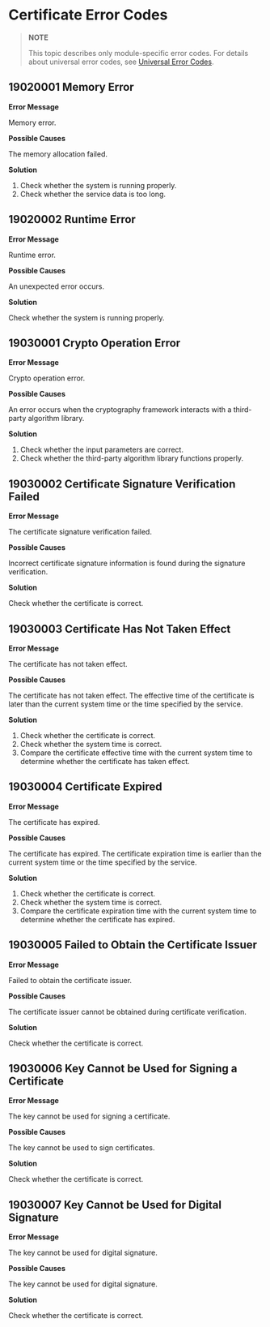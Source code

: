 # Certificate Error Codes

> **NOTE**
>
> This topic describes only module-specific error codes. For details about universal error codes, see [Universal Error Codes](../errorcode-universal.md).

## 19020001 Memory Error

**Error Message**

Memory error.

**Possible Causes**

The memory allocation failed.

**Solution**

1. Check whether the system is running properly.
2. Check whether the service data is too long. 

## 19020002 Runtime Error

**Error Message**

Runtime error.

**Possible Causes**

An unexpected error occurs.

**Solution**

Check whether the system is running properly.

## 19030001 Crypto Operation Error

**Error Message**

Crypto operation error.

**Possible Causes**

An error occurs when the cryptography framework interacts with a third-party algorithm library.

**Solution**

1. Check whether the input parameters are correct.
2. Check whether the third-party algorithm library functions properly.

## 19030002 Certificate Signature Verification Failed

**Error Message**

The certificate signature verification failed.

**Possible Causes**

Incorrect certificate signature information is found during the signature verification.

**Solution**

Check whether the certificate is correct.

## 19030003 Certificate Has Not Taken Effect

**Error Message**

The certificate has not taken effect.

**Possible Causes**

The certificate has not taken effect. The effective time of the certificate is later than the current system time or the time specified by the service.

**Solution**

1. Check whether the certificate is correct.
2. Check whether the system time is correct.
3. Compare the certificate effective time with the current system time to determine whether the certificate has taken effect.

## 19030004 Certificate Expired

**Error Message**

The certificate has expired.

**Possible Causes**

The certificate has expired. The certificate expiration time is earlier than the current system time or the time specified by the service.

**Solution**

1. Check whether the certificate is correct.
2. Check whether the system time is correct.
3. Compare the certificate expiration time with the current system time to determine whether the certificate has expired.

## 19030005 Failed to Obtain the Certificate Issuer

**Error Message**

Failed to obtain the certificate issuer.

**Possible Causes**

The certificate issuer cannot be obtained during certificate verification.

**Solution**

Check whether the certificate is correct.

## 19030006 Key Cannot be Used for Signing a Certificate

**Error Message**

The key cannot be used for signing a certificate.

**Possible Causes**

The key cannot be used to sign certificates.

**Solution**

Check whether the certificate is correct.

## 19030007 Key Cannot be Used for Digital Signature

**Error Message**

The key cannot be used for digital signature.

**Possible Causes**

The key cannot be used for digital signature.

**Solution**

Check whether the certificate is correct.
